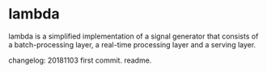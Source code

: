 # lambda

lambda is a simplified implementation of a signal generator that consists of a batch-processing layer, a real-time processing layer and a serving layer.

changelog:
20181103    first commit. readme.